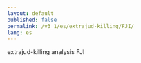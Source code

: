 ```yaml
---
layout: default
published: false
permalink: /v3_1/es/extrajud-killing/FJI/
lang: es
---
```


extrajud-killing analysis FJI
